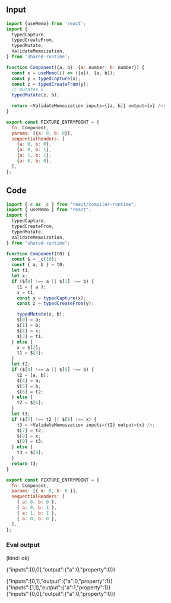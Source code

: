
## Input

```javascript
import {useMemo} from 'react';
import {
  typedCapture,
  typedCreateFrom,
  typedMutate,
  ValidateMemoization,
} from 'shared-runtime';

function Component({a, b}: {a: number; b: number}) {
  const x = useMemo(() => ({a}), [a, b]);
  const y = typedCapture(x);
  const z = typedCreateFrom(y);
  // mutates x
  typedMutate(z, b);

  return <ValidateMemoization inputs={[a, b]} output={x} />;
}

export const FIXTURE_ENTRYPOINT = {
  fn: Component,
  params: [{a: 0, b: 0}],
  sequentialRenders: [
    {a: 0, b: 0},
    {a: 0, b: 1},
    {a: 1, b: 1},
    {a: 0, b: 0},
  ],
};

```

## Code

```javascript
import { c as _c } from "react/compiler-runtime";
import { useMemo } from "react";
import {
  typedCapture,
  typedCreateFrom,
  typedMutate,
  ValidateMemoization,
} from "shared-runtime";

function Component(t0) {
  const $ = _c(10);
  const { a, b } = t0;
  let t1;
  let x;
  if ($[0] !== a || $[1] !== b) {
    t1 = { a };
    x = t1;
    const y = typedCapture(x);
    const z = typedCreateFrom(y);

    typedMutate(z, b);
    $[0] = a;
    $[1] = b;
    $[2] = x;
    $[3] = t1;
  } else {
    x = $[2];
    t1 = $[3];
  }
  let t2;
  if ($[4] !== a || $[5] !== b) {
    t2 = [a, b];
    $[4] = a;
    $[5] = b;
    $[6] = t2;
  } else {
    t2 = $[6];
  }
  let t3;
  if ($[7] !== t2 || $[8] !== x) {
    t3 = <ValidateMemoization inputs={t2} output={x} />;
    $[7] = t2;
    $[8] = x;
    $[9] = t3;
  } else {
    t3 = $[9];
  }
  return t3;
}

export const FIXTURE_ENTRYPOINT = {
  fn: Component,
  params: [{ a: 0, b: 0 }],
  sequentialRenders: [
    { a: 0, b: 0 },
    { a: 0, b: 1 },
    { a: 1, b: 1 },
    { a: 0, b: 0 },
  ],
};

```
      
### Eval output
(kind: ok) <div>{"inputs":[0,0],"output":{"a":0,"property":0}}</div>
<div>{"inputs":[0,1],"output":{"a":0,"property":1}}</div>
<div>{"inputs":[1,1],"output":{"a":1,"property":1}}</div>
<div>{"inputs":[0,0],"output":{"a":0,"property":0}}</div>